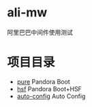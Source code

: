 # ali-mw
阿里巴巴中间件使用测试

# 项目目录
+ [pure](pure) Pandora Boot
+ [hsf](hsf) Pandora Boot+HSF
+ [auto-config](autoconfig) Auto Config


